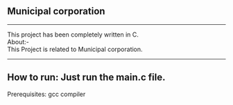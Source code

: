 ## Municipal corporation
------

This project has been completely written in C.<br>
About:-<br>
This Project is related to Municipal corporation.

-----
How to run:
Just run the main.c file.
-------

Prerequisites:
gcc compiler
